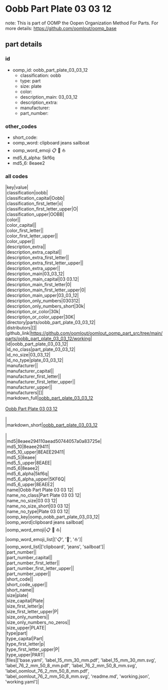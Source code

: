 # Oobb Part Plate 03 03 12  

note: This is part of OOMP the Oopen Organization Method For Parts. For more details: https://github.com/oomlout/oomp_base

##  part details





### id
* oomp_id: oobb_part_plate_03_03_12
  * classification: oobb
  * type: part
  * size: plate
  * color: 
  * description_main: 03_03_12
  * description_extra: 
  * manufacturer: 
  * part_number: 

### other_codes
* short_code: 
* oomp_word: clipboard jeans sailboat
* oomp_word_emoji :clipboard: :jeans: :sailboat:
* md5_6_alpha: 5kf6q
* md5_6: 8eaee2

### all codes 
|key|value|  
|classification|oobb|  
|classification_capital|Oobb|  
|classification_first_letter|o|  
|classification_first_letter_upper|O|  
|classification_upper|OOBB|  
|color||  
|color_capital||  
|color_first_letter||  
|color_first_letter_upper||  
|color_upper||  
|description_extra||  
|description_extra_capital||  
|description_extra_first_letter||  
|description_extra_first_letter_upper||  
|description_extra_upper||  
|description_main|03_03_12|  
|description_main_capital|03 03.12|  
|description_main_first_letter|0|  
|description_main_first_letter_upper|0|  
|description_main_upper|03_03_12|  
|description_only_numbers|030312|  
|description_only_numbers_short|30k|  
|description_or_color|30k|  
|description_or_color_upper|30K|  
|directory|parts/oobb_part_plate_03_03_12|  
|distributors|[]|  
|github_link|https://github.com/oomlout/oomlout_oomp_part_src/tree/main/parts/oobb_part_plate_03_03_12/working|  
|id|oobb_part_plate_03_03_12|  
|id_no_class|part_plate_03_03_12|  
|id_no_size|03_03_12|  
|id_no_type|plate_03_03_12|  
|manufacturer||  
|manufacturer_capital||  
|manufacturer_first_letter||  
|manufacturer_first_letter_upper||  
|manufacturer_upper||  
|manufacturers|[]|  
|markdown_full|[oobb_part_plate_03_03_12](https://github.com/oomlout/oomlout_oomp_part_src/tree/main/parts/oobb_part_plate_03_03_12/working)<br>[](https://github.com/oomlout/oomlout_oomp_part_src/tree/main/parts/oobb_part_plate_03_03_12/working)<br>[Oobb Part Plate 03 03 12](https://github.com/oomlout/oomlout_oomp_part_src/tree/main/parts/oobb_part_plate_03_03_12/working)<br><br>|  
|markdown_short|[oobb_part_plate_03_03_12](https://github.com/oomlout/oomlout_oomp_part_src/tree/main/parts/oobb_part_plate_03_03_12/working)<br><br>|  
|md5|8eaee294110aead50744057a0a83725e|  
|md5_10|8eaee29411|  
|md5_10_upper|8EAEE29411|  
|md5_5|8eaee|  
|md5_5_upper|8EAEE|  
|md5_6|8eaee2|  
|md5_6_alpha|5kf6q|  
|md5_6_alpha_upper|5KF6Q|  
|md5_6_upper|8EAEE2|  
|name|Oobb Part Plate 03 03 12|  
|name_no_class|Part Plate 03 03 12|  
|name_no_size|03 03 12|  
|name_no_size_short|03 03 12|  
|name_no_type|Plate 03 03 12|  
|oomp_key|oomp_oobb_part_plate_03_03_12|  
|oomp_word|clipboard jeans sailboat|  
|oomp_word_emoji|:clipboard: :jeans: :sailboat:|  
|oomp_word_emoji_list|[':clipboard:', ':jeans:', ':sailboat:']|  
|oomp_word_list|['clipboard', 'jeans', 'sailboat']|  
|part_number||  
|part_number_capital||  
|part_number_first_letter||  
|part_number_first_letter_upper||  
|part_number_upper||  
|short_code||  
|short_code_upper||  
|short_name||  
|size|plate|  
|size_capital|Plate|  
|size_first_letter|p|  
|size_first_letter_upper|P|  
|size_only_numbers||  
|size_only_numbers_no_zeros||  
|size_upper|PLATE|  
|type|part|  
|type_capital|Part|  
|type_first_letter|p|  
|type_first_letter_upper|P|  
|type_upper|PART|  
|files|['base.yaml', 'label_15_mm_30_mm.pdf', 'label_15_mm_30_mm.svg', 'label_76_2_mm_50_8_mm.pdf', 'label_76_2_mm_50_8_mm.svg', 'label_oomlout_76_2_mm_50_8_mm.pdf', 'label_oomlout_76_2_mm_50_8_mm.svg', 'readme.md', 'working.json', 'working.yaml']|  
